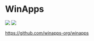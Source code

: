 # WinApps
![](https://github.com/winapps-org/winapps/raw/main/docs/readme/banner_dark.svg#gh-dark-mode-only)
![](https://github.com/winapps-org/winapps/raw/main/docs/readme/demo.png)

https://github.com/winapps-org/winapps